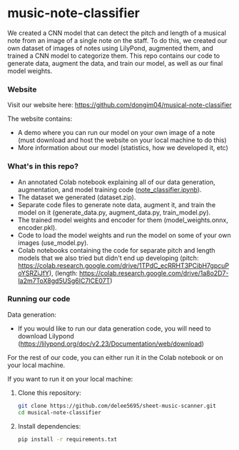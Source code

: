 # music-note-classifier

We created a CNN model that can detect the pitch and length of a musical note from an image of a single note on the staff. To do this, we created our own dataset of images of notes using LilyPond, augmented them, and trained a CNN model to categorize them. This repo contains our code to generate data, augment the data, and train our model, as well as our final model weights.

### Website
Visit our website here: https://github.com/dongim04/musical-note-classifier

The website contains:
- A demo where you can run our model on your own image of a note (must download and host the website on your local machine to do this)
- More information about our model (statistics, how we developed it, etc)

### What's in this repo?
- An annotated Colab notebook explaining all of our data generation, augmentation, and model training code ([note_classifier.ipynb](https://colab.research.google.com/drive/1Hfccm4PxE03oROSF8VCTFl2dbOS89iVS?usp=sharing)).
- The dataset we generated (dataset.zip).
- Separate code files to generate note data, augment it, and train the model on it (generate_data.py, augment_data.py, train_model.py).
- The trained model weights and encoder for them (model_weights.onnx, encoder.pkl).
- Code to load the model weights and run the model on some of your own images (use_model.py).
- Colab notebooks containing the code for separate pitch and length models that we also tried but didn't end up developing (pitch: https://colab.research.google.com/drive/1TPdC_ecRRHT3PCibH7gpcuPoYSRZiJfY), (length: https://colab.research.google.com/drive/1a8o2D7-Ia2m7ToX8gd5USg6IC7ICE07T)

### Running our code
Data generation:
- If you would like to run our data generation code, you will need to download Lilypond (https://lilypond.org/doc/v2.23/Documentation/web/download)

For the rest of our code, you can either run it in the Colab notebook or on your local machine.

If you want to run it on your local machine:
1. Clone this repository:
   ```bash
   git clone https://github.com/delee5695/sheet-music-scanner.git
   cd musical-note-classifier
   ```
2. Install dependencies:
   ```bash
   pip install -r requirements.txt
   ```
